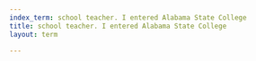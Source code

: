 ```yaml
---
index_term: school teacher. I entered Alabama State College
title: school teacher. I entered Alabama State College
layout: term

---
```


